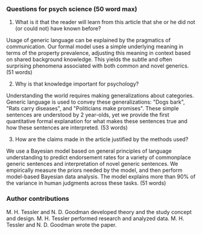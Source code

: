 ### Questions for psych science (50 word max)

1. What is it that the reader will learn from this article that she or he did not (or could not) have known before?

Usage of generic language can be explained by the pragmatics of communication. Our formal model uses a simple underlying meaning in terms of the property prevalence, adjusting this meaning in context based on shared background knowledge. This yields the subtle and often surprising phenomena associated with both common and novel generics.
(51 words)

2. Why is that knowledge important for psychology?

Understanding the world requires making generalizations about categories. Generic language is used to convey these generalizations: "Dogs bark", "Rats carry diseases", and "Politicians make promises". These simple sentences are understood by 2 year-olds, yet we provide the first quantitative formal explanation for what makes these sentences true and how these sentences are interpreted. (53 words)

3. How are the claims made in the article justified by the methods used?

We use a Bayesian model based on general principles of language understanding to predict endorsement rates for a variety of commonplace generic sentences and interpretation of novel generic sentences. We empirically measure the priors needed by the model, and then perform model-based Bayesian data analysis.
The model explains more than 90% of the variance in human judgments across these tasks. (51 words)


### Author contributions 
M. H. Tessler and N. D. Goodman developed theory and the study concept and design.
M. H. Tessler performed research and analyzed data.
M. H. Tessler and N. D. Goodman wrote the paper.
